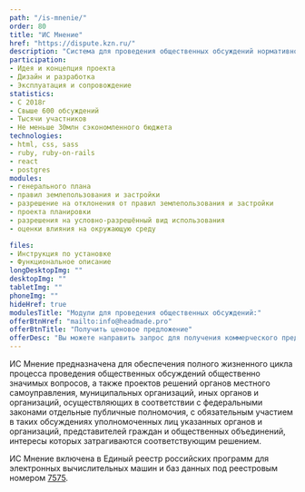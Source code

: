 ```yaml
---
path: "/is-mnenie/"
order: 80
title: "ИС Мнение"
href: "https://dispute.kzn.ru/"
description: "Система для проведения общественных обсуждений нормативно-правовых актов"
participation:
- Идея и концепция проекта
- Дизайн и разработка
- Эксплуатация и сопровождение
statistics:
- С 2018г
- Свыше 600 обсуждений
- Тысячи участников
- Не меньше 30млн сэкономленного бюджета
technologies:
- html, css, sass
- ruby, ruby-on-rails
- react
- postgres
modules:
- генерального плана
- правил землепользования и застройки
- разрешение на отклонения от правил землепользования и застройки
- проекта планировки
- разрешения на условно-разрешённый вид использования
- оценки влияния на окружающую среду

files:
- Инструкция по установке
- Функциональное описание
longDesktopImg: ""
desktopImg: ""
tabletImg: ""
phoneImg: ""
hideHref: true
modulesTitle: "Модули для проведения общественных обсуждений:"
offerBtnHref: "mailto:info@headmade.pro"
offerBtnTitle: "Получить ценовое предложение"
offerDesc: "Вы можете направить запрос для получения коммерческого предложения."
---
```


ИС Мнение предназначена для обеспечения полного жизненного цикла процесса проведения общественных обсуждений общественно значимых вопросов, а также проектов решений органов местного самоуправления, муниципальных организаций, иных органов и организаций, осуществляющих в соответствии с федеральными законами отдельные публичные полномочия, с обязательным участием в таких обсуждениях уполномоченных лиц указанных органов и организаций, представителей граждан и общественных объединений, интересы которых затрагиваются соответствующим решением.

ИС Мнение включена в Единый реестр российских программ для электронных вычислительных машин и баз данных под реестровым номером [7575](https://reestr.digital.gov.ru/reestr/308925).